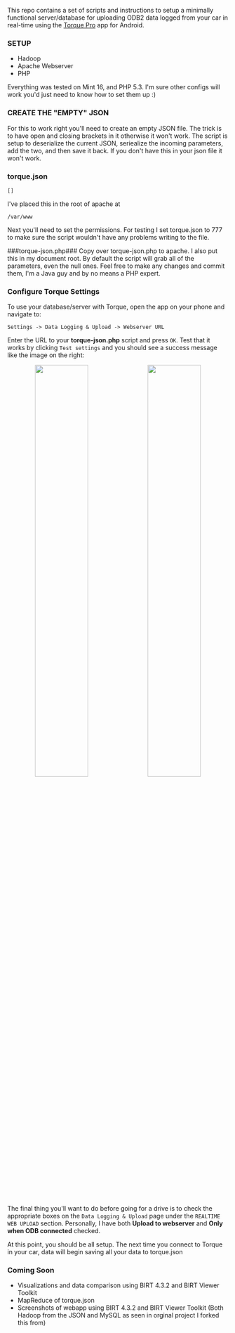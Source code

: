 This repo contains a set of scripts and instructions to setup a minimally functional server/database for uploading ODB2 data logged from your car in real-time using the [Torque Pro](https://play.google.com/store/apps/details?id=org.prowl.torque) app for Android.

### SETUP ###

  * Hadoop
  * Apache Webserver
  * PHP

Everything was tested on Mint 16, and PHP 5.3.  I'm sure other configs will work you'd just need to know how to set them up :)

### CREATE THE "EMPTY" JSON ###

For this to work right you'll need to create an empty JSON file.  The trick is to have open and closing brackets in it otherwise it won't work.  The script is setup to deserialize the current JSON, seriealize the incoming parameters, add the two, and then save it back.  If you don't have this in your json file it won't work.

### torque.json ###

```
[]
```

I've placed this in the root of apache at 

```
/var/www
```

Next you'll need to set the permissions.  For testing I set torque.json to 777 to make sure the script wouldn't have any problems writing to the file.

###torque-json.php###
Copy over torque-json.php to apache.  I also put this in my document root.  By default the script will grab all of the parameters, even the null ones.  Feel free to make any changes and commit them, I'm a Java guy and by no means a PHP expert.

### Configure Torque Settings ###


To use your database/server with Torque, open the app on your phone and navigate to:

```
Settings -> Data Logging & Upload -> Webserver URL
```

Enter the URL to your **torque-json.php** script and press `OK`. Test that it works by clicking `Test settings` and you should see a success message like the image on the right:

<div align="center" style="padding-bottom:15px;"><img src="http://i63.photobucket.com/albums/h148/kristopher_clark1/Work/Screenshot_2014-04-25-10-08-47_zps642b4f91.png" width="49%" align="left"></img><img src="https://storage.googleapis.com/torque_github/torque_test_passed.png" width="49%" align="right"></img></div>

The final thing you'll want to do before going for a drive is to check the appropriate boxes on the `Data Logging & Upload` page under the `REALTIME WEB UPLOAD` section. Personally, I have both **Upload to webserver** and **Only when ODB connected** checked.

At this point, you should be all setup. The next time you connect to Torque in your car, data will begin saving all your data to torque.json

### Coming Soon ###
  * Visualizations and data comparison using BIRT 4.3.2 and BIRT Viewer Toolkit
  * MapReduce of torque.json
  * Screenshots of webapp using BIRT 4.3.2 and BIRT Viewer Toolkit (Both Hadoop from the JSON and MySQL as seen in orginal project I forked this from)
